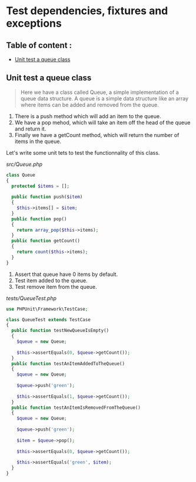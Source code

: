 # Test dependencies, fixtures and exceptions

## Table of content :

* [Unit test a queue class](#unit-test-a-queue-class)

## Unit test a queue class

> Here we have a class called Queue, a simple implementation of a queue data structure.
> A queue is a simple data structure like an array where items can be added and removed from the queue.

1. There is a push method which will add an item to the queue.
2. We have a pop mehod, which will take an item off the head of the queue and return it.
3. Finally we have a getCount method, which will return the number of items in the queue.

Let's write some unit tets to test the functionnality of this class.

*src/Queue.php*
```php
class Queue
{
  protected $items = [];
  
  public function push($item)
  {
    $this->items[] = $item;
  }
  public function pop()
  {
    return array_pop($this->items);
  }
  public function getCount()
  {
    return count($this->items);
  }
}
```

1. Assert that queue have 0 items by default.
2. Test item added to the queue.
3. Test remove item from the queue.

*tests/QueueTest.php*

```php
use PHPUnit\Framework\TestCase;

class QueueTest extends TestCase
{
  public function testNewQueueIsEmpty()
  {
    $queue = new Queue;
    
    $this->assertEquals(0, $queue->getCount());
  }
  public function testAnItemAddedToTheQueue()
  {
    $queue = new Queue;
    
    $queue->push('green');
    
    $this->assertEquals(1, $queue->getCount());
  }
  public function testAnItemIsRemovedFromTheQueue()
  {
    $queue = new Queue;
    
    $queue->push('green');
    
    $item = $queue->pop();
    
    $this->assertEquals(0, $queue->getCount());
    
    $this->assertEquals('green', $item);
  }
}
```
